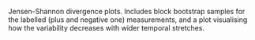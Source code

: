 Jensen-Shannon divergence plots. Includes block bootstrap samples for the labelled (plus and negative one) measurements, and a plot visualising how the variability decreases with wider temporal stretches.
